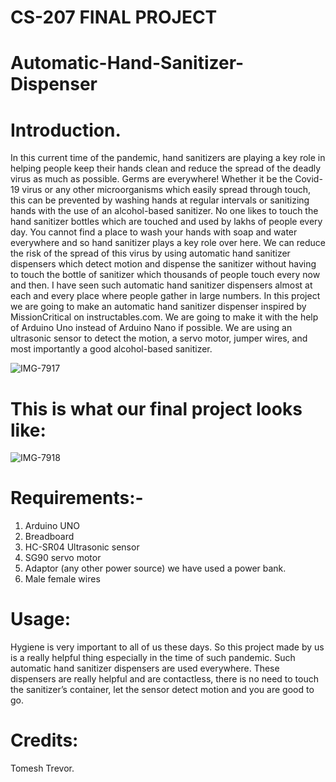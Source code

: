# CS-207 FINAL PROJECT
# Automatic-Hand-Sanitizer-Dispenser

# Introduction.

In this current time of the pandemic, hand sanitizers are playing a key role in helping people keep their hands clean and reduce the spread of the deadly virus as much as possible. Germs are everywhere! Whether it be the Covid-19 virus or any other microorganisms which easily spread through touch, this can be prevented by washing hands at regular intervals or sanitizing hands with the use of an alcohol-based sanitizer. No one likes to touch the hand sanitizer bottles which are touched and used by lakhs of people every day. You cannot find a place to wash your hands with soap and water everywhere and so hand sanitizer plays a key role over here. We can reduce the risk of the spread of this virus by using automatic hand sanitizer dispensers which detect motion and dispense the sanitizer without having to touch the bottle of sanitizer which thousands of people touch every now and then. 
I have seen such automatic hand sanitizer dispensers almost at each and every place where people gather in large numbers. In this project we are going to make an automatic hand sanitizer dispenser inspired by MissionCritical on instructables.com. We are going to make it with the help of Arduino Uno instead of Arduino Nano if possible. We are using an ultrasonic sensor to detect the motion, a servo motor, jumper wires, and most importantly a good alcohol-based sanitizer.  

![IMG-7917](https://user-images.githubusercontent.com/75644941/101593868-4fc3df80-39b6-11eb-866a-09f805441dbf.jpg)

# This is what our final project looks like:
![IMG-7918](https://user-images.githubusercontent.com/75644941/101594478-59017c00-39b7-11eb-9d53-e92ee92fc419.jpg)

# Requirements:- 
1. Arduino UNO 
2. Breadboard 
3. HC-SR04 Ultrasonic sensor  
4. SG90 servo motor 
5. Adaptor (any other power source) we have used a power bank.
6. Male female wires 

# Usage:
Hygiene is very important to all of us these days. So this project made by us is a really helpful thing especially in the time of such pandemic. Such automatic hand sanitizer dispensers are used everywhere. These dispensers are really helpful and are contactless, there is no need to touch the sanitizer’s container, let the sensor detect motion and you are good to go.

# Credits:
Tomesh Trevor.
